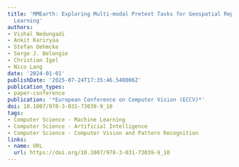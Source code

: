 ```yaml
---
title: 'MMEarth: Exploring Multi-modal Pretext Tasks for Geospatial Representation
  Learning'
authors:
- Vishal Nedungadi
- Ankit Kariryaa
- Stefan Oehmcke
- Serge J. Belongie
- Christian Igel
- Nico Lang
date: '2024-01-01'
publishDate: '2025-07-24T17:35:46.548006Z'
publication_types:
- paper-conference
publication: '*European Conference on Computer Vision (ECCV)*'
doi: 10.1007/978-3-031-73039-9_10
tags:
- Computer Science - Machine Learning
- Computer Science - Artificial Intelligence
- Computer Science - Computer Vision and Pattern Recognition
links:
- name: URL
  url: https://doi.org/10.1007/978-3-031-73039-9_10
---
```

